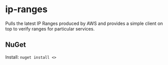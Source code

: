 # ip-ranges

Pulls the latest IP Ranges produced by AWS and provides a simple client on top to verify ranges for particular services.

## NuGet

Install: `nuget install <>`
